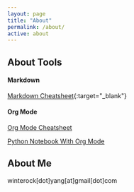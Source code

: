 ```yaml
---
layout: page
title: "About"
permalink: /about/
active: about
---
```


## About Tools

#### Markdown
[Markdown Cheatsheet](https://github.com/adam-p/markdown-here/wiki/Markdown-Cheatsheet){:target="_blank"}

#### Org Mode
[Org Mode Cheatsheet](/orgs/org-mode-cheatsheet)

[Python Notebook With Org Mode](/orgs/python-example)

## About Me
winterock[dot]yang[at]gmail[dot]com

